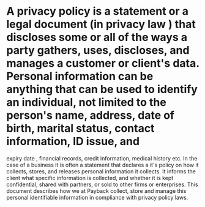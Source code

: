 # A privacy policy is a statement or a legal document (in privacy law ) that discloses some or all of the ways a party gathers, uses, discloses, and manages a customer or client's data. Personal information can be anything that can be used to identify an individual, not limited to the person's name, address, date of birth, marital status, contact information, ID issue, and
expiry date , financial records, credit information, medical history etc. In the case of a business it is often a statement that declares a it's  policy on how it collects, stores, and releases personal information it collects. It informs the client what specific information is collected, and whether it is kept confidential, shared with partners, or sold to other firms or enterprises. 
This document describes how we at Payback collect, store and manage this personal identifiable information in compliance with privacy policy laws.
